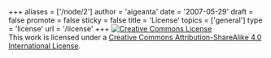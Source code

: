 +++
aliases = ['/node/2']
author = 'aigeanta'
date = '2007-05-29'
draft = false
promote = false
sticky = false
title = 'License'
topics = ['general']
type = 'license'
url = '/license'
+++
<a rel="license" href="http://creativecommons.org/licenses/by-sa/4.0/"><img alt="Creative Commons License" style="border-width:0" src="https://i.creativecommons.org/l/by-sa/4.0/88x31.png" /></a><br />This work is licensed under a <a rel="license" href="http://creativecommons.org/licenses/by-sa/4.0/">Creative Commons Attribution-ShareAlike 4.0 International License</a>.

